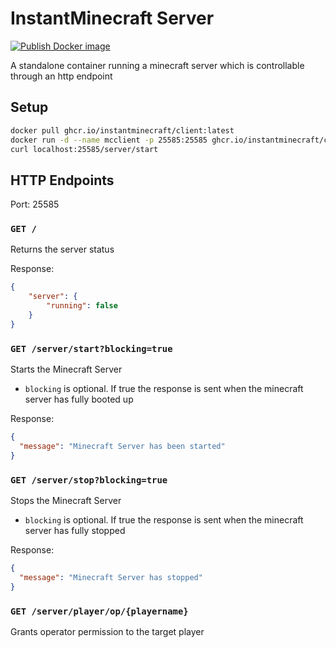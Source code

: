 # InstantMinecraft Server
[![Publish Docker image](https://github.com/InstantMinecraft/Client/actions/workflows/build-images.yaml/badge.svg)](https://github.com/InstantMinecraft/Client/actions/workflows/build-images.yaml)

A standalone container running a minecraft server which is controllable through an http endpoint

## Setup

````bash
docker pull ghcr.io/instantminecraft/client:latest
docker run -d --name mcclient -p 25585:25585 ghcr.io/instantminecraft/client:latest
curl localhost:25585/server/start
````

## HTTP Endpoints
Port: 25585

### ``GET /``
Returns the server status

Response:
````json
{
    "server": {
        "running": false
    }
}
````

### ``GET /server/start?blocking=true``
Starts the Minecraft Server
- ``blocking`` is optional. If true the response is sent when the minecraft server has fully booted up

Response:
````json
{
  "message": "Minecraft Server has been started"
}
````

### ``GET /server/stop?blocking=true``
Stops the Minecraft Server
- ``blocking`` is optional. If true the response is sent when the minecraft server has fully stopped

Response:
````json
{
  "message": "Minecraft Server has stopped"
}
````

### ``GET /server/player/op/{playername}``
Grants operator permission to the target player


